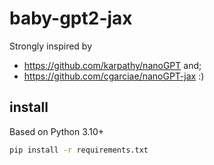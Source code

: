# baby-gpt2-jax

Strongly inspired by
- https://github.com/karpathy/nanoGPT and;
- https://github.com/cgarciae/nanoGPT-jax :) 

## install
Based on Python 3.10+
```bash
pip install -r requirements.txt
```
